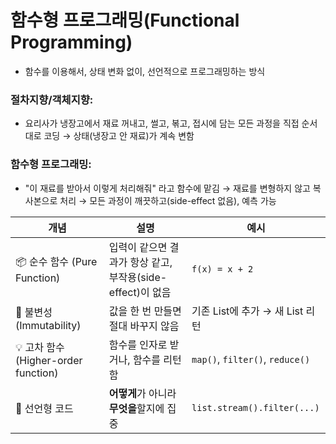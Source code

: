# 함수형 프로그래밍(Functional Programming)
- 함수를 이용해서, 상태 변화 없이, 선언적으로 프로그래밍하는 방식

### 절차지향/객체지향:
- 요리사가 냉장고에서 재료 꺼내고, 썰고, 볶고, 접시에 담는 모든 과정을 직접 순서대로 코딩 → 상태(냉장고 안 재료)가 계속 변함

### 함수형 프로그래밍:
- "이 재료를 받아서 이렇게 처리해줘" 라고 함수에 맡김 → 재료를 변형하지 않고 복사본으로 처리 → 모든 과정이 깨끗하고(side-effect 없음), 예측 가능


| 개념                               | 설명                                      | 예시                              |
| -------------------------------- | --------------------------------------- | ------------------------------- |
| 📦 순수 함수 (Pure Function)         | 입력이 같으면 결과가 항상 같고, 부작용(side-effect)이 없음 | `f(x) = x + 2`                  |
| 🔁 불변성 (Immutability)            | 값을 한 번 만들면 절대 바꾸지 않음                    | 기존 List에 추가 → 새 List 리턴         |
| 💡 고차 함수 (Higher-order function) | 함수를 인자로 받거나, 함수를 리턴함                    | `map()`, `filter()`, `reduce()` |
| 🧼 선언형 코드                        | **어떻게**가 아니라 **무엇을**할지에 집중              | `list.stream().filter(...)`     |

